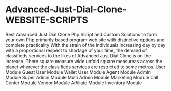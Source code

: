 # Advanced-Just-Dial-Clone-WEBSITE-SCRIPTS
Best Advanced Just Dial Clone Php Script and Custom Solutions to form your own Php primarily based program web site with distinctive options and complete practicality With the strain of the individuals increasing day by day with a proportional respect to shortage of your time, the demand of classifieds services to the likes of Advanced Just Dial Clone is on the increase. There square measure wide unfold square measureas across the planet wherever the classifieds services are restricted to some metros.
User Module
Guest User Module
Wallet User Module
Agent Module
Admin Module
Super Admin Module
Multi Admin Module
Marketing Module
Call Center Module
Vendor Module
Affiliate Module
Inventory Module
